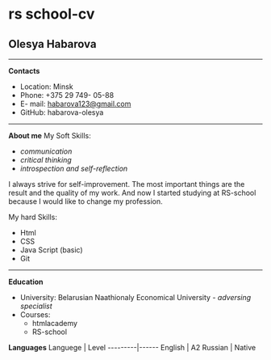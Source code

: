 # rs school-cv
## Olesya Habarova
***
**Contacts** 
* Location: Minsk
* Phone: +375 29 749- 05-88
* E- mail: habarova123@gmail.com
* GitHub: habarova-olesya
***

**About me**
My Soft Skills:
* _communication_
* _critical thinking_
* _introspection and self-reflection_

I always strive for self-improvement. The most important things are the result and the quality of my work. And now I started studying at RS-school because I would like to change my profession.

My hard Skills:
* Html
* CSS
* Java Script (basic)
* Git
***
**Education**
* University: Belarusian Naathionaly Economical University - *adversing specialist*
* Courses: 
   + htmlacademy
   + RS-school
   
**Languages**
Languege | Level
---------|------
English  | A2
Russian  | Native
